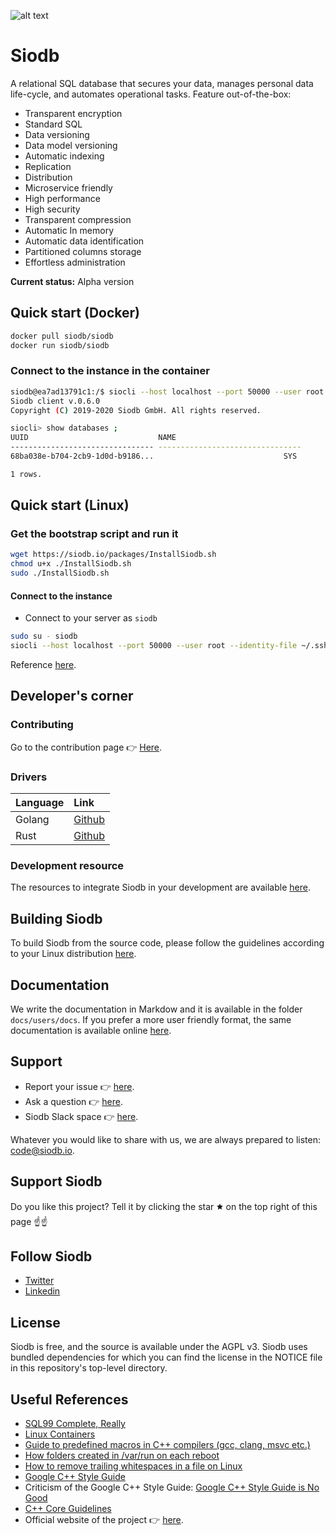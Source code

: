 ![alt text](https://siodb.io/wp-content/uploads/2020/05/SIODB_Logo_Editable_half_landscape_small_logo_site.png)

# Siodb

A relational SQL database that secures your data, manages personal data life-cycle, and automates operational tasks. Feature out-of-the-box:

- Transparent encryption
- Standard SQL
- Data versioning
- Data model versioning
- Automatic indexing
- Replication
- Distribution
- Microservice friendly
- High performance
- High security
- Transparent compression
- Automatic In memory
- Automatic data identification
- Partitioned columns storage
- Effortless administration

**Current status:** Alpha version

## Quick start (Docker)

```bash
docker pull siodb/siodb
docker run siodb/siodb
```

### Connect to the instance in the container

```bash
siodb@ea7ad13791c1:/$ siocli --host localhost --port 50000 --user root --identity-file ~/.ssh/id_rsa
Siodb client v.0.6.0
Copyright (C) 2019-2020 Siodb GmbH. All rights reserved.

siocli> show databases ;
UUID                             NAME
-------------------------------- --------------------------------
68ba038e-b704-2cb9-1d0d-b9186...                             SYS

1 rows.
```

## Quick start (Linux)

### Get the bootstrap script and run it

```bash
wget https://siodb.io/packages/InstallSiodb.sh
chmod u+x ./InstallSiodb.sh
sudo ./InstallSiodb.sh
```

#### Connect to the instance

- Connect to your server as `siodb`

```bash
sudo su - siodb
siocli --host localhost --port 50000 --user root --identity-file ~/.ssh/id_rsa
```

Reference [here](https://docs.siodb.io/quick_start/).

## Developer's corner

### Contributing

Go to the contribution page 👉 [Here](CONTRIBUTING.md).

### Drivers

| Language | Link                                                 |
| -------- | :--------------------------------------------------- |
| Golang   | [Github](https://github.com/siodb/siodb-go-driver)   |
| Rust     | [Github](https://github.com/siodb/siodb-rust-driver) |

### Development resource

The resources to integrate Siodb in your development are
available [here](https://docs.siodb.io/development).

## Building Siodb

To build Siodb from the source code, please follow the guidelines according to your Linux
distribution [here](docs/dev/Build.md).

## Documentation

We write the documentation in Markdow and it is available in the folder `docs/users/docs`.
If you prefer a more user friendly format, the same documentation is
available online [here]( https://docs.siodb.io).

## Support

- Report your issue 👉 [here](https://github.com/siodb/siodb/issues/new).
- Ask a question 👉 [here](https://stackoverflow.com/questions/tagged/siodb).
- Siodb Slack space 👉 [here](https://join.slack.com/t/siodb-squad/shared_invite/zt-e766wbf9-IfH9WiGlUpmRYlwCI_28ng).

Whatever you would like to share with us, we are always prepared to listen: code@siodb.io.

## Support Siodb

Do you like this project? Tell it by clicking the star 🟊 on the top right of this page ☝☝

## Follow Siodb

- [Twitter](https://twitter.com/Sio_db)
- [Linkedin](https://www.linkedin.com/company/siodb)

## License

Siodb is free, and the source is available under the AGPL v3. Siodb uses
bundled dependencies for which you can find the license in the NOTICE file
in this repository's top-level directory.

## Useful References

- [SQL99 Complete, Really](https://crate.io/docs/sql-99/en/latest/index.html)
- [Linux Containers](https://linuxcontainers.org/lxd/getting-started-cli/)
- [Guide to predefined macros in C++ compilers (gcc, clang, msvc etc.)](https://blog.kowalczyk.info/article/j/guide-to-predefined-macros-in-c-compilers-gcc-clang-msvc-etc..html)
- [How folders created in /var/run on each reboot](https://askubuntu.com/a/306479/168448)
- [How to remove trailing whitespaces in a file on Linux](http://ask.xmodulo.com/remove-trailing-whitespaces-linux.html)
- [Google C++ Style Guide](https://google.github.io/styleguide/cppguide.html)
- Criticism of the Google C++ Style Guide: [Google C++ Style Guide is No Good](https://eyakubovich.github.io/2018-11-27-google-cpp-style-guide-is-no-good/)
- [C++ Core Guidelines](https://isocpp.github.io/CppCoreGuidelines/CppCoreGuideline)
- Official website of the project 👉 [here](https://siodb.io).

